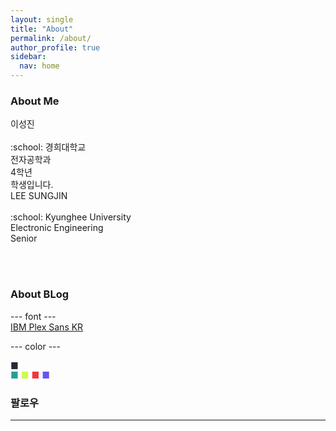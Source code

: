 ```yaml
---
layout: single
title: "About"
permalink: /about/
author_profile: true
sidebar:
  nav: home
---
```


### About Me

<div class = "div1" markdown="1">
  이성진<br><br>
  :school: 경희대학교<br>
  전자공학과<br>
  4학년<br>
  학생입니다.
</div>

<div class = "div2" markdown="1">
  LEE SUNGJIN<br><br>
  :school: Kyunghee University<br>
  Electronic Engineering<br>
  Senior<br>
</div>

<br><br>

### About BLog

--- font ---<br>
[IBM Plex Sans KR](https://fonts.google.com/specimen/IBM+Plex+Sans+KR)

--- color ---<br>
<div class = "box" allign="center" style="width:15px;height:15px;" markdown = "1">
<span style="color:#252A34">■</span>
</div>
<span style="color:#24A091">■</span>
<span style="color:#D1F951">■</span>
<span style="color:#F0383B">■</span>
<span style="color:#6454ED">■</span>
</div>

### 팔로우

---